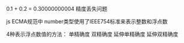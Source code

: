 0.1 + 0.2 = 0.30000000004 精度丢失问题

js ECMA规范中 number类型使用了IEEE754标准来表示整数和浮点数

4种表示浮点数值的方法：
单精确度 双精确度 延伸单精确度 延伸双精确度